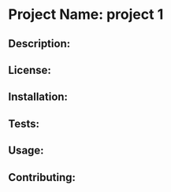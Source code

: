  # Project Name: project 1
  ## Description: 
  ## License:
  ## Installation:
  ## Tests:
  ## Usage:
  ## Contributing:
  

